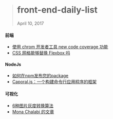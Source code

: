 
> # front-end-daily-list
> April 10, 2017

#### 前端
* [使用 chrom 开发者工具 new code coverage 功能](http://t.cn/R6Fsh3S)
* [CSS 网格能够替换 Flexbox 吗](http://t.cn/R6FFyEe)

#### NodeJs
* [如何在npm发布您的package](http://t.cn/R6Fe68Q)
* [Caporal.js：一个构建命令行应用程序的框架](http://t.cn/R6FFJ9K)

#### 可视化
* [6种图片灰度转换算法](https://github.com/aooy/blog/issues/4)
* [Mona Chalabi 的文章](http://monachalabi.com/features/)
